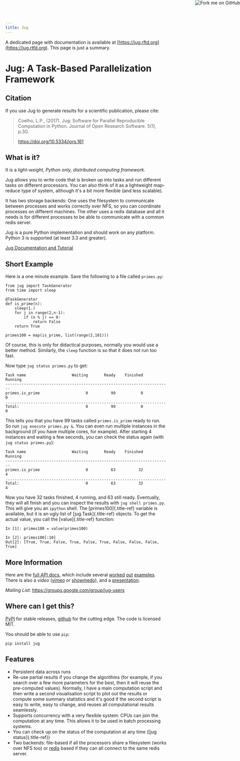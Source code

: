 ```yaml
---
title: Jug
---
```



A dedicated page with documentation is available at
[https://jug.rftd.org](https://jug.rtfd.org). This page is just a summary.

<a href="https://github.com/luispedro/jug">
    <img style="position: absolute; top: 0; right: 0; border: 0;" src="https://s3.amazonaws.com/github/ribbons/forkme_right_darkblue_121621.png" alt="Fork me on GitHub" />
</a>

# Jug: A Task-Based Parallelization Framework

## Citation

If you use Jug to generate results for a scientific publication, please
cite:

> Coelho, L.P., (2017). Jug: Software for Parallel Reproducible
> Computation in Python. Journal of Open Research Software. 5(1), p.30.
>
> <https://doi.org/10.5334/jors.161>

## What is it?

It is a *light-weight, Python only, distributed computing framework.*

Jug allows you to write code that is broken up into tasks and run
different tasks on different processors. You can also think of it as a
lightweight map-reduce type of system, although it\'s a bit more
flexible (and less scalable).

It has two storage backends: One uses the filesystem to communicate
between processes and works correctly over NFS, so you can coordinate
processes on different machines. The other uses a redis database and all
it needs is for different processes to be able to communicate with a
common redis server.

Jug is a pure Python implementation and should work on any platform.
Python 3 is supported (at least 3.3 and greater).

[Jug Documentation and Tutorial](https://jug.rtfd.org)

## Short Example

Here is a one minute example. Save the following to a file called
`primes.py`:

    from jug import TaskGenerator
    from time import sleep

    @TaskGenerator
    def is_prime(n):
        sleep(1.)
        for j in range(2,n-1):
            if (n % j) == 0:
                return False
        return True

    primes100 = map(is_prime, list(range(2,101)))

Of course, this is only for didactical purposes, normally you would use
a better method. Similarly, the `sleep` function is so that it does not
run too fast.

Now type `jug status primes.py` to get:

    Task name                    Waiting       Ready    Finished     Running
    ------------------------------------------------------------------------
    primes.is_prime                    0          99           0           0
    ........................................................................
    Total:                             0          99           0           0

This tells you that you have 99 tasks called `primes.is_prime` ready to
run. So run `jug execute primes.py &`. You can even run multiple
instances in the background (if you have multiple cores, for example).
After starting 4 instances and waiting a few seconds, you can check the
status again (with `jug status primes.py`):

    Task name                    Waiting       Ready    Finished     Running
    ------------------------------------------------------------------------
    primes.is_prime                    0          63          32           4
    ........................................................................
    Total:                             0          63          32           4

Now you have 32 tasks finished, 4 running, and 63 still ready.
Eventually, they will all finish and you can inspect the results with
`jug shell primes.py`. This will give you an `ipython` shell. The
[primes100]{.title-ref} variable is available, but it is an ugly list of
[jug.Task]{.title-ref} objects. To get the actual value, you call the
[value]{.title-ref} function:

    In [1]: primes100 = value(primes100)

    In [2]: primes100[:10]
    Out[2]: [True, True, False, True, False, True, False, False, False, True]

## More Information

Here are the [full API docs](https://jug.readthedocs.org/en/latest/),
which include several
[worked](https://jug.readthedocs.org/en/latest/decrypt-example.html)
[out](https://jug.readthedocs.org/en/latest/text-example.html)
[examples](https://packages.python.org/Jug/text-example.html). There is
also a *video* ([vimeo](https://vimeo.com/8972696) or
[showmedo](https://showmedo.com/videotutorials/video?name=9750000;fromSeriesID=975)),
and a [presentation](/files/jug-decrypt-presentation.pdf).

*Mailing List*: <https://groups.google.com/group/jug-users>

## Where can I get this?

[PyPI](https://pypi.python.org/pypi/Jug) for stable releases,
[github](https://github.com/luispedro/jug) for the cutting edge. The code
is licensed MIT.

You should be able to use `pip`:

    pip install jug

## Features

-   Persistent data across runs
-   Re-use partial results if you change the algorithms (for example, if
    you search over a few more parameters for the best, then it will
    reuse the pre-computed values). Normally, I have a main computation
    script and then write a second visualisation script to plot out the
    results or compute some summary statistics and it\'s good if the
    second script is easy to write, easy to change, and reuses all
    computational results seamlessly.
-   Supports concurrency with a very flexible system: CPUs can join the
    computation at any time. This allows it to be used in batch
    processing systems.
-   You can check up on the status of the computation at any time ([jug
    status]{.title-ref})
-   Two backends: file-based if all the processors share a filesystem
    (works over NFS too) or [redis](https://code.google.com/p/redis/)
    based if they can all connect to the same redis server.
